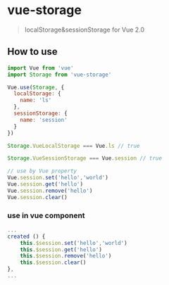 # vue-storage

> localStorage&sessionStorage for Vue 2.0

## How to use

```js
import Vue from 'vue'
import Storage from 'vue-storage'

Vue.use(Storage, {
  localStorage: {
    name: 'ls' 
  },
  sessionStorage: {
    name: 'session'
  }
})

Storage.VueLocalStorage === Vue.ls // true

Storage.VueSessionStorage === Vue.session // true

// use by Vue property
Vue.session.set('hello','world')
Vue.session.get('hello')
Vue.session.remove('hello')
Vue.session.clear()
```

### use in vue component
```js
...
created () {
	this.$session.set('hello','world')
	this.$session.get('hello')
	this.$session.remove('hello')
	this.$session.clear()
},
...
```